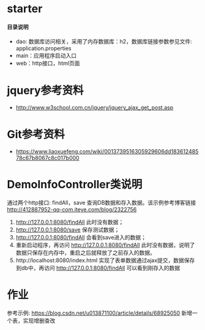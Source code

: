 # starter
#### 目录说明
* dao: 数据库访问相关，采用了内存数据库：h2，数据库链接参数参见文件: application.properties
* main：应用程序启动入口
* web：http接口，html页面

# jquery参考资料
* http://www.w3school.com.cn/jquery/jquery_ajax_get_post.asp

# Git参考资料
* https://www.liaoxuefeng.com/wiki/0013739516305929606dd18361248578c67b8067c8c017b000

# DemoInfoController类说明
通过两个http接口: findAll，save 查询DB数据和存入数据。该示例参考博客链接 http://412887952-qq-com.iteye.com/blog/2322756
1. http://127.0.0.1:8080/findAll 此时没有数据；
2. http://127.0.0.1:8080/save 保存测试数据；
3. http://127.0.0.1:8080/findAll 会看到save进入的数据；
4. 重新启动程序，再访问 http://127.0.0.1:8080/findAll 此时没有数据，说明了数据只保存在内存中，重启之后就释放了之前存入的数据。
5. http://localhost:8080/index.html 实现了表单数据通过ajax提交，数据保存到db中，再访问 http://127.0.0.1:8080/findAll 可以看到刚存入的数据

# 作业
参考示例: https://blog.csdn.net/u013871100/article/details/68925050 新增一个表，实现增删查改
